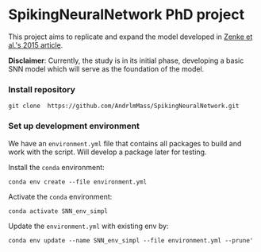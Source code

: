 # SpikingNeuralNetwork PhD project
This project aims to replicate and expand the model developed in [Zenke et al.'s 2015 article](https://www.nature.com/articles/ncomms7922).

**Disclaimer**: Currently, the study is in its initial phase, developing a basic SNN model which will serve as the foundation of the model. 

### Install repository

    git clone  https://github.com/AndrlmMass/SpikingNeuralNetwork.git

### Set up development environment

We have an `environment.yml` file that contains all packages to build and work with the script. Will develop a package later for testing.

Install the `conda` environment:

    conda env create --file environment.yml

Activate the `conda` environment:

    conda activate SNN_env_simpl

Update the `environment.yml` with existing env by:

    conda env update --name SNN_env_simpl --file environment.yml --prune'
